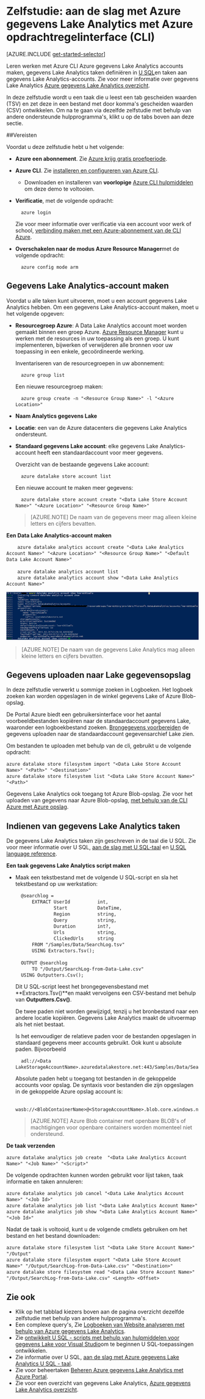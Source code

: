 <properties 
   pageTitle="Aan de slag met Azure gegevens Lake Analytics opdrachtregel Azure | Microsoft Azure" 
   description="Informatie over het gebruik van de opdrachtregelinterface van Azure een gegevensarchief Lake-account maken, geen gegevens meer Analytics taak gebruikt U SQL maken en indienen van de taak. " 
   services="data-lake-analytics" 
   documentationCenter="" 
   authors="edmacauley" 
   manager="jhubbard" 
   editor="cgronlun"/>
 
<tags
   ms.service="data-lake-analytics"
   ms.devlang="na"
   ms.topic="hero-article"
   ms.tgt_pltfrm="na"
   ms.workload="big-data" 
   ms.date="05/16/2016"
   ms.author="edmaca"/>

# <a name="tutorial-get-started-with-azure-data-lake-analytics-using-azure-command-line-interface-cli"></a>Zelfstudie: aan de slag met Azure gegevens Lake Analytics met Azure opdrachtregelinterface (CLI)

[AZURE.INCLUDE [get-started-selector](../../includes/data-lake-analytics-selector-get-started.md)]


Leren werken met Azure CLI Azure gegevens Lake Analytics accounts maken, gegevens Lake Analytics taken definiëren in [U SQL](data-lake-analytics-u-sql-get-started.md)en taken aan gegevens Lake Analytics-accounts. Zie voor meer informatie over gegevens Lake Analytics [Azure gegevens Lake Analytics overzicht](data-lake-analytics-overview.md).

In deze zelfstudie wordt u een taak die u leest een tab gescheiden waarden (TSV) en zet deze in een bestand met door komma's gescheiden waarden (CSV) ontwikkelen. Om na te gaan via dezelfde zelfstudie met behulp van andere ondersteunde hulpprogramma's, klikt u op de tabs boven aan deze sectie.

##<a name="prerequisites"></a>Vereisten

Voordat u deze zelfstudie hebt u het volgende:

- **Azure een abonnement**. Zie [Azure krijg gratis proefperiode](https://azure.microsoft.com/pricing/free-trial/).
- **Azure CLI**. Zie [installeren en configureren van Azure CLI](../xplat-cli-install.md).
    - Downloaden en installeren van **voorlopige** [Azure CLI hulpmiddelen](https://github.com/MicrosoftBigData/AzureDataLake/releases) om deze demo te voltooien.
- **Verificatie**, met de volgende opdracht:

        azure login
    Zie voor meer informatie over verificatie via een account voor werk of school, [verbinding maken met een Azure-abonnement van de CLI Azure](../xplat-cli-connect.md).
- **Overschakelen naar de modus Azure Resource Manager**met de volgende opdracht:

        azure config mode arm
        
## <a name="create-data-lake-analytics-account"></a>Gegevens Lake Analytics-account maken

Voordat u alle taken kunt uitvoeren, moet u een account gegevens Lake Analytics hebben. Om een gegevens Lake Analytics-account maken, moet u het volgende opgeven:

- **Resourcegroep Azure**: A Data Lake Analytics account moet worden gemaakt binnen een groep Azure. [Azure Resource Manager](../azure-resource-manager/resource-group-overview.md) kunt u werken met de resources in uw toepassing als een groep. U kunt implementeren, bijwerken of verwijderen alle bronnen voor uw toepassing in een enkele, gecoördineerde werking.  

    Inventariseren van de resourcegroepen in uw abonnement:
    
        azure group list 
    
    Een nieuwe resourcegroep maken:

        azure group create -n "<Resource Group Name>" -l "<Azure Location>"

- **Naam Analytics gegevens Lake**
- **Locatie**: een van de Azure datacenters die gegevens Lake Analytics ondersteunt.
- **Standaard gegevens Lake account**: elke gegevens Lake Analytics-account heeft een standaardaccount voor meer gegevens.

    Overzicht van de bestaande gegevens Lake account:
    
        azure datalake store account list

    Een nieuwe account te maken meer gegevens:

        azure datalake store account create "<Data Lake Store Account Name>" "<Azure Location>" "<Resource Group Name>"

    > [AZURE.NOTE] De naam van de gegevens meer mag alleen kleine letters en cijfers bevatten.



**Een Data Lake Analytics-account maken**

        azure datalake analytics account create "<Data Lake Analytics Account Name>" "<Azure Location>" "<Resource Group Name>" "<Default Data Lake Account Name>"

        azure datalake analytics account list
        azure datalake analytics account show "<Data Lake Analytics Account Name>"          

![Gegevens Lake Analytics weergeven account](./media/data-lake-analytics-get-started-cli/data-lake-analytics-show-account-cli.png)

> [AZURE.NOTE] De naam van de gegevens Lake Analytics mag alleen kleine letters en cijfers bevatten.


## <a name="upload-data-to-data-lake-store"></a>Gegevens uploaden naar Lake gegevensopslag

In deze zelfstudie verwerkt u sommige zoeken in Logboeken.  Het logboek zoeken kan worden opgeslagen in de winkel gegevens Lake of Azure Blob-opslag. 

De Portal Azure biedt een gebruikersinterface voor het aantal voorbeeldbestanden kopiëren naar de standaardaccount gegevens Lake, waaronder een logboekbestand zoeken. [Brongegevens voorbereiden](data-lake-analytics-get-started-portal.md#prepare-source-data) de gegevens uploaden naar de standaardaccount gegevensarchief Lake zien.

Om bestanden te uploaden met behulp van de cli, gebruikt u de volgende opdracht:

    azure datalake store filesystem import "<Data Lake Store Account Name>" "<Path>" "<Destination>"
    azure datalake store filesystem list "<Data Lake Store Account Name>" "<Path>"

Gegevens Lake Analytics ook toegang tot Azure Blob-opslag.  Zie voor het uploaden van gegevens naar Azure Blob-opslag, [met behulp van de CLI Azure met Azure opslag](../storage/storage-azure-cli.md).

## <a name="submit-data-lake-analytics-jobs"></a>Indienen van gegevens Lake Analytics taken

De gegevens Lake Analytics taken zijn geschreven in de taal die U SQL. Zie voor meer informatie over U SQL, [aan de slag met U SQL-taal](data-lake-analytics-u-sql-get-started.md) en [U SQL language reference](http://go.microsoft.com/fwlink/?LinkId=691348).

**Een taak gegevens Lake Analytics script maken**

- Maak een tekstbestand met de volgende U SQL-script en sla het tekstbestand op uw werkstation:

        @searchlog =
            EXTRACT UserId          int,
                    Start           DateTime,
                    Region          string,
                    Query           string,
                    Duration        int?,
                    Urls            string,
                    ClickedUrls     string
            FROM "/Samples/Data/SearchLog.tsv"
            USING Extractors.Tsv();
        
        OUTPUT @searchlog   
            TO "/Output/SearchLog-from-Data-Lake.csv"
        USING Outputters.Csv();

    Dit U SQL-script leest het brongegevensbestand met **Extractors.Tsv()**en maakt vervolgens een CSV-bestand met behulp van **Outputters.Csv()**. 
    
    De twee paden niet worden gewijzigd, tenzij u het bronbestand naar een andere locatie kopiëren.  Gegevens Lake Analytics maakt de uitvoermap als het niet bestaat.
    
    Is het eenvoudiger de relatieve paden voor de bestanden opgeslagen in standaard gegevens meer accounts gebruikt. Ook kunt u absolute paden.  Bijvoorbeeld 
    
        adl://<Data LakeStorageAccountName>.azuredatalakestore.net:443/Samples/Data/SearchLog.tsv
        
    Absolute paden hebt u toegang tot bestanden in de gekoppelde accounts voor opslag.  De syntaxis voor bestanden die zijn opgeslagen in de gekoppelde Azure opslag account is:
    
        wasb://<BlobContainerName>@<StorageAccountName>.blob.core.windows.net/Samples/Data/SearchLog.tsv

    >[AZURE.NOTE] Azure Blob container met openbare BLOB's of machtigingen voor openbare containers worden momenteel niet ondersteund.      

    
**De taak verzenden**


    azure datalake analytics job create  "<Data Lake Analytics Account Name>" "<Job Name>" "<Script>"
    
    
De volgende opdrachten kunnen worden gebruikt voor lijst taken, taak informatie en taken annuleren:

    azure datalake analytics job cancel "<Data Lake Analytics Account Name>" "<Job Id>"
    azure datalake analytics job list "<Data Lake Analytics Account Name>"
    azure datalake analytics job show "<Data Lake Analytics Account Name>" "<Job Id>"

Nadat de taak is voltooid, kunt u de volgende cmdlets gebruiken om het bestand en het bestand downloaden:
    
    azure datalake store filesystem list "<Data Lake Store Account Name>" "/Output"
    azure datalake store filesystem export "<Data Lake Store Account Name>" "/Output/SearchLog-from-Data-Lake.csv" "<Destination>"
    azure datalake store filesystem read "<Data Lake Store Account Name>" "/Output/SearchLog-from-Data-Lake.csv" <Length> <Offset>

## <a name="see-also"></a>Zie ook

- Klik op het tabblad kiezers boven aan de pagina overzicht dezelfde zelfstudie met behulp van andere hulpprogramma's.
- Een complexe query's, Zie [Logboeken van Website analyseren met behulp van Azure gegevens Lake Analytics](data-lake-analytics-analyze-weblogs.md).
- Zie [ontwikkelt U SQL - scripts met behulp van hulpmiddelen voor gegevens Lake voor Visual Studio](data-lake-analytics-data-lake-tools-get-started.md)om te beginnen U SQL-toepassingen ontwikkelen.
- Zie informatie over U SQL, [aan de slag met Azure gegevens Lake Analytics U SQL - taal](data-lake-analytics-u-sql-get-started.md).
- Zie voor beheertaken [Beheren Azure gegevens Lake Analytics met Azure Portal](data-lake-analytics-manage-use-portal.md).
- Zie voor een overzicht van gegevens Lake Analytics, [Azure gegevens Lake Analytics overzicht](data-lake-analytics-overview.md).


